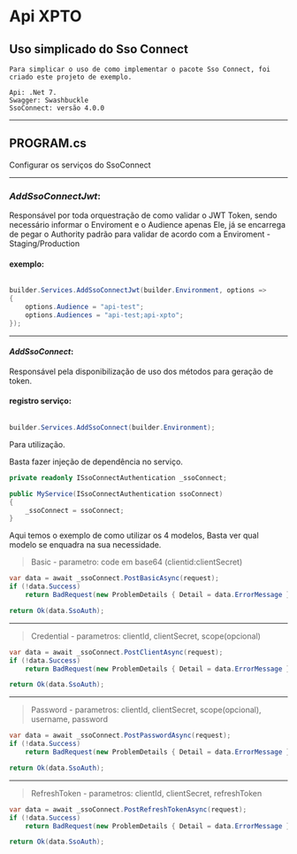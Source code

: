 # Api XPTO

## Uso simplicado do Sso Connect

```
Para simplicar o uso de como implementar o pacote Sso Connect, foi criado este projeto de exemplo.

Api: .Net 7.
Swagger: Swashbuckle
SsoConnect: versão 4.0.0

```

---

## PROGRAM.cs

Configurar os serviços do SsoConnect

---

### _AddSsoConnectJwt_:

Responsável por toda orquestração de como validar o JWT Token, sendo necessário informar o Enviroment e o Audience apenas
Ele, já se encarrega de pegar o Authority padrão para validar de acordo com a Enviroment - Staging/Production

#### exemplo:

``` csharp

builder.Services.AddSsoConnectJwt(builder.Environment, options =>
{
    options.Audience = "api-test";
    options.Audiences = "api-test;api-xpto";
});

```

---

#### _AddSsoConnect_:
Responsável pela disponibilização de uso dos métodos para geração de token.
#### registro serviço:

``` csharp

builder.Services.AddSsoConnect(builder.Environment);

```
Para utilização.

Basta fazer injeção de dependência no serviço.
```csharp
private readonly ISsoConnectAuthentication _ssoConnect;

public MyService(ISsoConnectAuthentication ssoConnect)
{
    _ssoConnect = ssoConnect;
}
```

Aqui temos o exemplo de como utilizar os 4 modelos,
Basta ver qual modelo se enquadra na sua necessidade.

> Basic - parametro: code em base64 (clientid:clientSecret)
```csharp
var data = await _ssoConnect.PostBasicAsync(request);
if (!data.Success) 
    return BadRequest(new ProblemDetails { Detail = data.ErrorMessage });

return Ok(data.SsoAuth);
```
---

> Credential - parametros: clientId, clientSecret, scope(opcional)
```csharp
var data = await _ssoConnect.PostClientAsync(request);
if (!data.Success) 
    return BadRequest(new ProblemDetails { Detail = data.ErrorMessage });

return Ok(data.SsoAuth);
```
---
> Password - parametros: clientId, clientSecret, scope(opcional), username, password
```csharp
var data = await _ssoConnect.PostPasswordAsync(request);
if (!data.Success) 
    return BadRequest(new ProblemDetails { Detail = data.ErrorMessage });

return Ok(data.SsoAuth);
```
---
> RefreshToken - parametros: clientId, clientSecret, refreshToken
```csharp
var data = await _ssoConnect.PostRefreshTokenAsync(request);
if (!data.Success) 
    return BadRequest(new ProblemDetails { Detail = data.ErrorMessage });

return Ok(data.SsoAuth);
```
